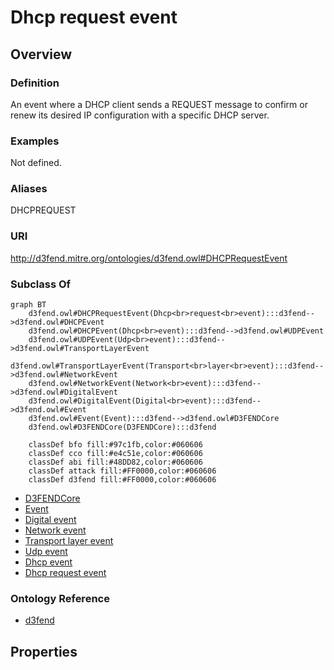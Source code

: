 # Dhcp request event

## Overview

### Definition
An event where a DHCP client sends a REQUEST message to confirm or renew its desired IP configuration with a specific DHCP server.

### Examples
Not defined.

### Aliases
DHCPREQUEST

### URI
http://d3fend.mitre.org/ontologies/d3fend.owl#DHCPRequestEvent

### Subclass Of
```mermaid
graph BT
    d3fend.owl#DHCPRequestEvent(Dhcp<br>request<br>event):::d3fend-->d3fend.owl#DHCPEvent
    d3fend.owl#DHCPEvent(Dhcp<br>event):::d3fend-->d3fend.owl#UDPEvent
    d3fend.owl#UDPEvent(Udp<br>event):::d3fend-->d3fend.owl#TransportLayerEvent
    d3fend.owl#TransportLayerEvent(Transport<br>layer<br>event):::d3fend-->d3fend.owl#NetworkEvent
    d3fend.owl#NetworkEvent(Network<br>event):::d3fend-->d3fend.owl#DigitalEvent
    d3fend.owl#DigitalEvent(Digital<br>event):::d3fend-->d3fend.owl#Event
    d3fend.owl#Event(Event):::d3fend-->d3fend.owl#D3FENDCore
    d3fend.owl#D3FENDCore(D3FENDCore):::d3fend
    
    classDef bfo fill:#97c1fb,color:#060606
    classDef cco fill:#e4c51e,color:#060606
    classDef abi fill:#48DD82,color:#060606
    classDef attack fill:#FF0000,color:#060606
    classDef d3fend fill:#FF0000,color:#060606
```

- [D3FENDCore](/docs/ontology/reference/model/D3FENDCore/D3FENDCore.md)
- [Event](/docs/ontology/reference/model/D3FENDCore/Event/Event.md)
- [Digital event](/docs/ontology/reference/model/D3FENDCore/Event/Digital%20event/Digital%20event.md)
- [Network event](/docs/ontology/reference/model/D3FENDCore/Event/Digital%20event/Network%20event/Network%20event.md)
- [Transport layer event](/docs/ontology/reference/model/D3FENDCore/Event/Digital%20event/Network%20event/Transport%20layer%20event/Transport%20layer%20event.md)
- [Udp event](/docs/ontology/reference/model/D3FENDCore/Event/Digital%20event/Network%20event/Transport%20layer%20event/Udp%20event/Udp%20event.md)
- [Dhcp event](/docs/ontology/reference/model/D3FENDCore/Event/Digital%20event/Network%20event/Transport%20layer%20event/Udp%20event/Dhcp%20event/Dhcp%20event.md)
- [Dhcp request event](/docs/ontology/reference/model/D3FENDCore/Event/Digital%20event/Network%20event/Transport%20layer%20event/Udp%20event/Dhcp%20event/Dhcp%20request%20event/Dhcp%20request%20event.md)


### Ontology Reference
- [d3fend](http://d3fend.mitre.org/ontologies/d3fend.owl#)

## Properties
